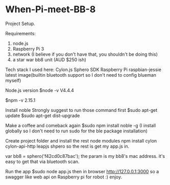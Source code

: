 # When-Pi-meet-BB-8

Project Setup.

Requirements:
1. node.js 
2. Raspberry Pi 3
3. network (I believe if you don't have that, you shouldn't be doing this)
4. a star war bb8 unit (AUD $250 ish)


Tech stack I used here:
Cylon.js 
Sphero SDK
Raspberry Pi raspbian-jessie latest image(builtin bluetooth support so I don't need to config blueman myself)

Node.js version
$node -v
V4.4.4

$npm -v
2.15.1

Install noble 
Strongly suggest to run those command first
$sudo apt-get update
$sudo apt-get dist-upgrade 

Make a coffee and comeback again
$sudo npm install noble -g (I install globally so I don't need to run sudo for the ble package installation)

Create project folder and install the rest node modules
npm install cylon cylon-api-http leapjs shpero
so the rest is get my app.js in.

var bb8 = sphero('f42cd0c87bac');
the param is my bb8's mac address. 
it's easy to get that via bluetooth scan.

Run the app
$sudo node app.js
then in browser http://127.0.0.1:3000 
so a swagger like web api on Raspberry pi for robot :)
enjoy.


